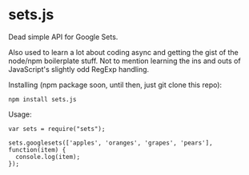 sets.js
=======

Dead simple API for Google Sets.

Also used to learn a lot about coding async and getting the gist of the node/npm boilerplate stuff. Not to mention learning the ins and outs of JavaScript's slightly odd RegExp handling.

Installing (npm package soon, until then, just git clone this repo):

    npm install sets.js

Usage:

    var sets = require("sets");

    sets.googlesets(['apples', 'oranges', 'grapes', 'pears'], function(item) {
      console.log(item);
    });
